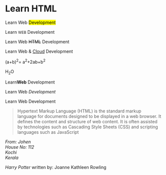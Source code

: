 <!DOCTYPE html>
<html>
  <head>
    <title>learn html</title>
  </head>
  <body> 
    <h1>Learn HTML</h1> <!--heading--> 
    <p>Learn Web <mark>Development</mark></p> <!--<p> using for paragraph, and <marK> using highlighting the sentances-->
    <P>Learn <small>WEB</small> Development</P> <!-- redusing the size-->
    <p>Learn Web <del>HTML</del> Development</p>  <!--deleting line or cross line-->
    <p>Learn Web & <ins>Cloud</ins> Development</p>  <!--underline the sentance --> 
    <p>(a+b)<sup>2</sup>= a<sup>2</sup>+2ab+b<sup>2</sup></p>    <!--superscript-->
    <p>H<sub>2</sub>O</p><!--subscript-->
    <p>Learn<strong>Web</strong> Development</p>   <!-- (bold and strong) Both of them are same -->
    <p>Learn Web <em>Development</em></p>
    <p>Learn Web Development</p>
    <p><blockquote cite="https://en.wikipedia.org/wiki/HTML">Hypertext Markup Language (HTML) is the standard markup language for documents designed to be displayed in a web browser. It defines the content and structure of web content. It is often assisted by technologies such as Cascading Style Sheets (CSS) and scripting languages such as JavaScript</blockquote> </p>
<address>
      From: Johen <br>
      House No:  112 <br>
      Kochi <br>
      Kerala <br>
</address>
    <p>
      <cite> Harry Potter </cite>
      written by: Joanne Kathleen Rowling
    </p>
  </body>
</html> 
